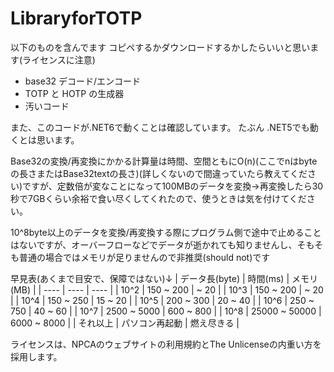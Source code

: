 # LibraryforTOTP

以下のものを含んでます
コピペするかダウンロードするかしたらいいと思います(ライセンスに注意)

 * base32 デコード/エンコード
 * TOTP と HOTP の生成器
 * 汚いコード

また、このコードが.NET6で動くことは確認しています。
たぶん .NET5でも動くとは思います。

Base32の変換/再変換にかかる計算量は時間、空間ともにO(n)(ここでnはbyteの長さまたはBase32textの長さ)(詳しくないので間違っていたら教えてください)ですが、定数倍が変なことになって100MBのデータを変換→再変換したら30秒で7GBくらい余裕で食い尽くしてくれたので、使うときは気を付けてください。

10^8byte以上のデータを変換/再変換する際にプログラム側で途中で止めることはないですが、オーバーフローなどでデータが逝かれても知りませんし、そもそも普通の場合ではメモリが足りませんので非推奨(should not)です

早見表(あくまで目安で、保障ではない)↓
| データ長(byte) | 時間(ms) | メモリ(MB) |
| ---- | ---- | ---- |
| 10^2 | 150 ~ 200 | ~ 20 |
| 10^3 | 150 ~ 200 | ~ 20 |
| 10^4 | 150 ~ 250 | 15 ~ 20 |
| 10^5 | 200 ~ 300 | 20 ~ 40 |
| 10^6 | 250 ~ 750 | 40 ~ 60 |
| 10^7 | 2500 ~ 5000 | 600 ~ 800 |
| 10^8 | 25000 ~ 50000 | 6000 ~ 8000 |
| それ以上 | パソコン再起動 | 燃え尽きる |

ライセンスは、NPCAのウェブサイトの利用規約とThe Unlicenseの内重い方を採用します。
